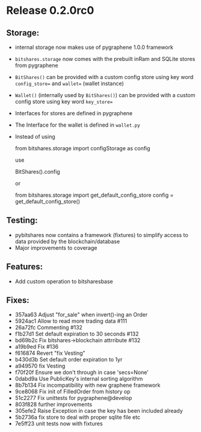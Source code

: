 Release 0.2.0rc0
================

Storage:
--------

* internal storage now makes use of pygraphene 1.0.0 framework
* `bitshares.storage` now comes with the prebuilt inRam and SQLite
  stores from pygraphene
* `BitShares()` can be provided with a custom config store using key
  word `config_store=` and `wallet=` (wallet instance)
* `Wallet()` (internally used by `BitShares()`) can be provided with a
  custom config store using key word `key_store=`
* Interfaces for stores are defined in pygraphene
* The Interface for the wallet is defined in `wallet.py`
* Instead of using

     from bitshares.storage import configStorage as config

  use

    BitShares().config

  or

    from bitshares.storage import get_default_config_store
    config = get_default_config_store()
    

Testing:
--------

* pybitshares now contains a framework (fixtures) to simplify access to
  data provided by the blockchain/database
* Major improvements to coverage

Features:
---------

* Add custom operation to bitsharesbase

Fixes:
------

* 357aa63 Adjust "for_sale" when invert()-ing an Order
* 5924ac1 Allow to read more trading data #111
* 26a72fc Commenting #132
* f1b27d1 Set default expiration to 30 seconds #132
* bd69b2c Fix bitshares->blockchain attrribute #132
* a19b9ed Fix #136
* f616874 Revert "fix Vesting"
* b430d3b Set default order expiration to 1yr
* a949570 fix Vesting
* f70f20f Ensure we don't through in case 'secs=None'
* 0dabd9a Use PublicKey's internal sorting algorithm
* 8b7b134 Fix incompatibility with new graphene framework
* 9ce8068 Fix init of FilledOrder from history op
* 51c2277 Fix unittests for pygraphene@develop
* 803f828 further improvements
* 305efe2 Raise Exception in case the key has been included already
* 5b2736a fix store to deal with proper sqlite file etc
* 7e5ff23 unit tests now with fixtures
